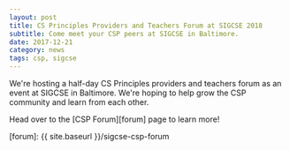 ```yaml
---
layout: post
title: CS Principles Providers and Teachers Forum at SIGCSE 2018
subtitle: Come meet your CSP peers at SIGCSE in Baltimore.
date: 2017-12-21
category: news
tags: csp, sigcse
---
```


We're hosting a half-day CS Principles providers and teachers forum as an event at SIGCSE in Baltimore. We're hoping to help grow the CSP community and learn from each other.

Head over to the [CSP Forum][forum] page to learn more!

[forum]: {{ site.baseurl }}/sigcse-csp-forum
